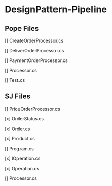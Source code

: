 # DesignPattern-Pipeline

## Pope Files
[] CreateOrderProcessor.cs

[] DeliverOrderProcessor.cs

[] PaymentOrderProcessor.cs

[] Processor.cs

[] Test.cs

## SJ Files
[] PriceOrderProcessor.cs

[x] OrderStatus.cs

[x] Order.cs

[x] Product.cs

[] Program.cs

[x] IOperation.cs

[x] Operation.cs

[] Processor.cs

